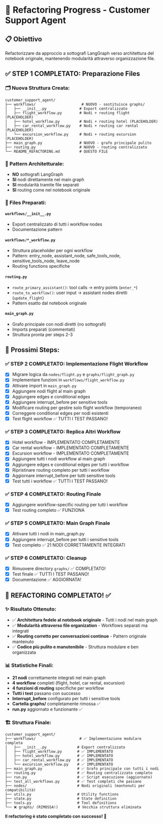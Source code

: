 # 🔄 Refactoring Progress - Customer Support Agent

## 📋 Obiettivo
Refactorizzare da approccio a sottografi LangGraph verso architettura del notebook originale, mantenendo modularità attraverso organizzazione file.

## ✅ STEP 1 COMPLETATO: Preparazione Files

### 🗂️ Nuova Struttura Creata:

```
customer_support_agent/
├── workflows/                     # NUOVO - sostituisce graphs/
│   ├── __init__.py               # Export centralizzato
│   ├── flight_workflow.py        # Nodi + routing flight (PLACEHOLDER)
│   ├── hotel_workflow.py         # Nodi + routing hotel (PLACEHOLDER)  
│   ├── car_rental_workflow.py    # Nodi + routing car rental (PLACEHOLDER)
│   └── excursion_workflow.py     # Nodi + routing excursion (PLACEHOLDER)
├── main_graph.py                 # NUOVO - grafo principale pulito
├── routing.py                    # NUOVO - routing centralizzato
└── README_REFACTORING.md         # QUESTO FILE
```

### 🎯 Pattern Architetturale:
- **NO** sottografi LangGraph  
- **SI** nodi direttamente nel main graph
- **SI** modularità tramite file separati
- **SI** routing come nel notebook originale

### 🔧 Files Preparati:

#### `workflows/__init__.py`
- Export centralizzato di tutti i workflow nodes
- Documentazione pattern

#### `workflows/*_workflow.py` 
- Struttura placeholder per ogni workflow
- Pattern: entry_node, assistant_node, safe_tools_node, sensitive_tools_node, leave_node
- Routing functions specifiche

#### `routing.py`
- `route_primary_assistant()`: tool calls → entry points (`enter_*`)
- `route_to_workflow()`: user input → assistant nodes diretti (`update_flight`)
- Pattern esatto dal notebook originale

#### `main_graph.py`
- Grafo principale con nodi diretti (no sottografi)
- Imports preparati (commentati) 
- Struttura pronta per steps 2-3

## 🚀 Prossimi Steps:

### ✅ STEP 2 COMPLETATO: Implementazione Flight Workflow
- [x] Migrare logica da `nodes/flight.py` e `graphs/flight_graph.py`
- [x] Implementare funzioni in `workflows/flight_workflow.py`
- [x] Attivare import in `main_graph.py`
- [x] Aggiungere nodi flight al main graph
- [x] Aggiungere edges e conditional edges
- [x] Aggiungere interrupt_before per sensitive tools
- [x] Modificare routing per gestire solo flight workflow (temporaneo)
- [x] Correggere conditional edges per nodi esistenti
- [x] Test flight workflow ✅ TUTTI I TEST PASSANO!

### ✅ STEP 3 COMPLETATO: Replica Altri Workflow  
- [x] Hotel workflow - IMPLEMENTATO COMPLETAMENTE
- [x] Car rental workflow - IMPLEMENTATO COMPLETAMENTE
- [x] Excursion workflow - IMPLEMENTATO COMPLETAMENTE
- [x] Aggiungere tutti i nodi workflow al main graph
- [x] Aggiungere edges e conditional edges per tutti i workflow
- [x] Ripristinare routing completo per tutti i workflow
- [x] Aggiornare interrupt_before per tutti sensitive tools
- [x] Test tutti i workflow ✅ TUTTI I TEST PASSANO!

### ✅ STEP 4 COMPLETATO: Routing Finale
- [x] Aggiungere workflow-specific routing per tutti i workflow
- [x] Test routing completo ✅ FUNZIONA

### ✅ STEP 5 COMPLETATO: Main Graph Finale
- [x] Attivare tutti i nodi in main_graph.py
- [x] Aggiungere interrupt_before per tutti i sensitive tools
- [x] Test completo ✅ 21 NODI CORRETTAMENTE INTEGRATI

### ✅ STEP 6 COMPLETATO: Cleanup
- [x] Rimuovere directory `graphs/` ✅ COMPLETATO!
- [x] Test finale ✅ TUTTI I TEST PASSANO!
- [x] Documentazione ✅ AGGIORNATA!

## 🎉 REFACTORING COMPLETATO! ✅

### ✨ Risultato Ottenuto:
- ✅ **Architettura fedele al notebook originale** - Tutti i nodi nel main graph
- ✅ **Modularità attraverso file organization** - Workflows separati ma integrati
- ✅ **Routing corretto per conversazioni continue** - Pattern originale mantenuto
- ✅ **Codice più pulito e manutenibile** - Struttura modulare e ben organizzata

### 📊 Statistiche Finali:
- **21 nodi** correttamente integrati nel main graph
- **4 workflow** completi (flight, hotel, car rental, excursion)
- **4 funzioni di routing** specifiche per workflow
- **Tutti i test** passano con successo
- **Interrupt_before** configurato per tutti i sensitive tools
- **Cartella graphs/** completamente rimossa ✅
- **run.py** aggiornato e funzionante ✅

### 🏗️ Struttura Finale:
```
customer_support_agent/
├── workflows/                    # ✅ Implementazione modulare completa
│   ├── __init__.py              # Export centralizzato
│   ├── flight_workflow.py       # ✅ IMPLEMENTATO  
│   ├── hotel_workflow.py        # ✅ IMPLEMENTATO
│   ├── car_rental_workflow.py   # ✅ IMPLEMENTATO
│   └── excursion_workflow.py    # ✅ IMPLEMENTATO
├── main_graph.py                # ✅ Grafo principale con tutti i nodi
├── routing.py                   # ✅ Routing centralizzato completo
├── run.py                       # ✅ Script esecuzione (aggiornato)
├── test_all_workflows.py        # ✅ Test completi che passano
├── nodes/                       # Nodi originali (mantenuti per compatibilità)
├── utils.py                     # Utility functions
├── state.py                     # State definition
├── tools.py                     # Tool definitions
└── ❌ graphs/ (RIMOSSA!)         # Vecchia struttura eliminata
```

**Il refactoring è stato completato con successo! 🚀** 
